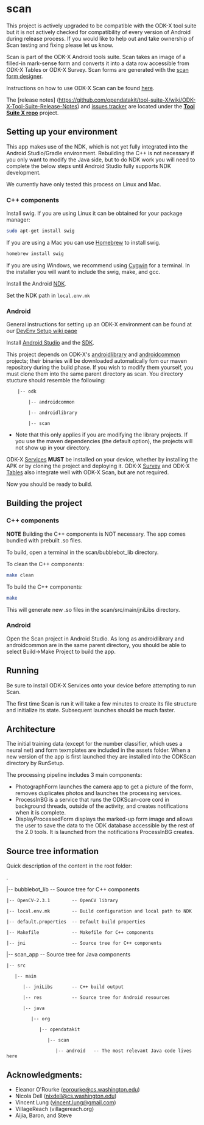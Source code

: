 # scan

This project is actively upgraded to be compatible with the ODK-X tool suite but it is not actively checked for compatibility of every version of Android during release process. If you would like to help out and take ownership of Scan testing and fixing please let us know.

Scan is part of the ODK-X Android tools suite. Scan takes an image of a filled-in mark-sense form and converts it into a data row accessible from ODK-X Tables or ODK-X Survey. Scan forms are generated with the [scan form designer](https://docs.opendatakit.org/odk2/scan-form-designer-intro/).

Instructions on how to use ODK-X Scan can be found [here](https://docs.opendatakit.org/odk2/scan-intro/).

The [release notes] (https://github.com/opendatakit/tool-suite-X/wiki/ODK-X-Tool-Suite-Release-Notes) and
[issues tracker](https://github.com/opendatakit/tool-suite-X/issues) are located under
the [**Tool Suite X repo**](https://github.com/opendatakit/tool-suite-X/) project.

## Setting up your environment
This app makes use of the NDK, which is not yet fully integrated into the Android Studio/Gradle environment. Rebuilding the C++ is not necessary if you only want to modify the Java side, but to do NDK work you will need to complete the below steps until Android Studio fully supports NDK development.

We currently have only tested this process on Linux and Mac.

### C++ components

Install swig. If you are using Linux it can be obtained for your package manager: 

```bash
sudo apt-get install swig
```

If you are using a Mac you can use [Homebrew](http://brew.sh/) to install swig.

 ```bash
 homebrew install swig
 ```

If you are using Windows, we recommend using [Cygwin](https://www.cygwin.com/) for a terminal. In the installer you will want to include the swig, make, and gcc. 

Install the Android [NDK](https://developer.android.com/tools/sdk/ndk/index.html).

Set the NDK path in `local.env.mk`

### Android

General instructions for setting up an ODK-X environment can be found at our [DevEnv Setup wiki page](https://github.com/opendatakit/opendatakit/wiki/DevEnv-Setup)

Install [Android Studio](http://developer.android.com/tools/studio/index.html) and the [SDK](http://developer.android.com/sdk/index.html#Other).

This project depends on ODK-X's [androidlibrary](https://github.com/opendatakit/androidlibrary) and [androidcommon](https://github.com/opendatakit/androidcommon) projects; their binaries will be downloaded automatically fom our maven repository during the build phase. If you wish to modify them yourself, you must clone them into the same parent directory as scan. You directory stucture should resemble the following:

        |-- odk

            |-- androidcommon

            |-- androidlibrary

            |-- scan


  * Note that this only applies if you are modifying the library projects. If you use the maven dependencies (the default option), the projects will not show up in your directory. 
    
ODK-X [Services](https://github.com/opendatakit/services) __MUST__ be installed on your device, whether by installing the APK or by cloning the project and deploying it. ODK-X [Survey](https://github.com/opendatakit/survey) and ODK-X [Tables](https://github.com/opendatakit/tables) also integrate well with ODK-X Scan, but are not required.

Now you should be ready to build.

## Building the project

### C++ components
**NOTE** Building the C++ components is NOT necessary. The app comes bundled with prebuilt .so files.

To build, open a terminal in the scan/bubblebot\_lib directory.

To clean the C++ components:

 ```bash
make clean
 ```

To build the C++ components:

 ```bash
make
 ```

This will generate new .so files in the scan/src/main/jniLibs directory.

### Android

Open the Scan project in Android Studio. As long as androidlibrary and androidcommon are in the same parent directory, you should be able to select Build->Make Project to build the app.

## Running

Be sure to install ODK-X Services onto your device before attempting to run Scan.

The first time Scan is run it will take a few minutes to create its file structure and initialize its state. Subsequent launches should be much faster.

## Architecture

The initial training data (except for the number classifier, which uses a neural net) and form texmplates are included in the assets folder.
When a new version of the app is first launched they are installed into the ODKScan directory by RunSetup.

The processing pipeline includes 3 main components:

* PhotographForm launches the camera app to get a picture of the form, removes duplicates photos and launches the processing services.
* ProcessInBG is a service that runs the ODKScan-core cord in background threads, outside of the activity, and creates notifications when it is complete.
* DisplayProcessedForm displays the marked-up form image and allows the user to save the data to the ODK database accessible by the rest of the 2.0 tools. It is launched from the notifications ProcessInBG creates.

## Source tree information
Quick description of the content in the root folder:

.

|-- bubblebot\_lib          -- Source tree for C++ components

    |-- OpenCV-2.3.1        -- OpenCV library

    |-- local.env.mk        -- Build configuration and local path to NDK

    |-- default.properties  -- Default build properties

    |-- Makefile            -- Makefile for C++ components

    |-- jni                 -- Source tree for C++ components

|-- scan\_app               -- Source tree for Java components

    |-- src

       |-- main

          |-- jniLibs       -- C++ build output

          |-- res           -- Source tree for Android resources

          |-- java

             |-- org

                |-- opendatakit

                   |-- scan

                      |-- android   -- The most relevant Java code lives here

## Acknowledgments:
* Eleanor O'Rourke (eorourke@cs.washington.edu)
* Nicola Dell (nixdell@cs.washington.edu)
* Vincent Lung (vincent.lung@gmail.com)
* VillageReach (villagereach.org)
* Aijia, Baron, and Steve
